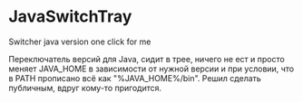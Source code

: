 # JavaSwitchTray
Switcher java version one click for me

Переключатель версий для Java, сидит в трее, ничего не ест и просто меняет JAVA_HOME в зависимости от нужной версии и при условии, что в PATH прописано всё как "%JAVA_HOME%/bin".
Решил сделать публичным, вдруг кому-то пригодится.
